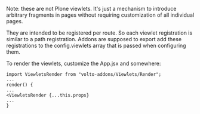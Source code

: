 Note: these are not Plone viewlets. It's just a mechanism to introduce
arbitrary fragments in pages without requiring customization of all individual
pages.

They are intended to be registered per route. So each viewlet registration is
similar to a path registration. Addons are supposed to export add these
registrations to the config.viewlets array that is passed when configuring
them.

To render the viewlets, customize the App.jsx and somewhere:

```
import ViewletsRender from "volto-addons/Viewlets/Render";
...
render() {
...
<ViewletsRender {...this.props}
...
}
